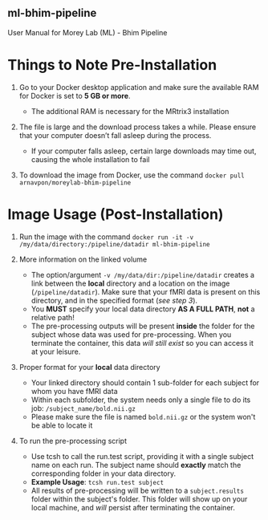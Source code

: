 ## ml-bhim-pipeline

User Manual for Morey Lab (ML) - Bhim Pipeline

# Things to Note Pre-Installation
1. Go to your Docker desktop application and make sure the available RAM for Docker is set to **5 GB or more**.
   - The additional RAM is necessary for the MRtrix3 installation


2. The file is large and the download process takes a while. Please ensure that your computer doesn’t fall asleep during the process.
   - If your computer falls asleep, certain large downloads may time out, causing the whole installation to fail


3. To download the image from Docker, use the command `docker pull arnavpon/moreylab-bhim-pipeline`

# Image Usage (Post-Installation)
1. Run the image with the command `docker run -it -v /my/data/directory:/pipeline/datadir ml-bhim-pipeline`

2. More information on the linked volume
   - The option/argument `-v /my/data/dir:/pipeline/datadir` creates a link between the **local** directory and a location on the image (`/pipeline/datadir`). Make sure that your fMRI data is present on this directory, and in the specified format (*see step 3*).
   - You **MUST** specify your local data directory **AS A FULL PATH**, **not** a relative path!
   - The pre-processing outputs will be present **inside** the folder for the subject whose data was used for pre-processing. When you terminate the container, this data *will still exist* so you can access it at your leisure.


3. Proper format for your **local** data directory
   - Your linked directory should contain 1 sub-folder for each subject for whom you have fMRI data
   - Within each subfolder, the system needs only a single file to do its job: `/subject_name/bold.nii.gz`
   - Please make sure the file is named `bold.nii.gz` or the system won't be able to locate it


4. To run the pre-processing script
   - Use tcsh to call the run.test script, providing it with a single subject name on each run. The subject name should **exactly** match the corresponding folder in your data directory.
   - **Example Usage**: `tcsh run.test subject`
   - All results of pre-processing will be written to a `subject.results` folder within the subject's folder. This folder will show up on your local machine, and *will* persist after terminating the container.
